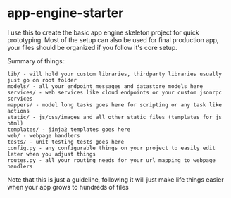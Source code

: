 app-engine-starter
==================

I use this to create the basic app engine skeleton project for quick prototyping.
Most of the setup can also be used for final production app, your files should be organized
if you follow it's core setup.

Summary of things::

    lib/ - will hold your custom libraries, thirdparty libraries usually just go on root folder
    models/ - all your endpoint messages and datastore models here
    services/ - web services like cloud endpoints or your custom jsonrpc services
    mappers/ - model long tasks goes here for scripting or any task like actions
    static/ - js/css/images and all other static files (templates for js html)
    templates/ - jinja2 templates goes here
    web/ - webpage handlers
    tests/ - unit testing tests goes here
    config.py - any configurable things on your project to easily edit later when you adjust things
    routes.py - all your routing needs for your url mapping to webpage handlers

Note that this is just a guideline, following it will just make life things easier when your app grows to hundreds of files